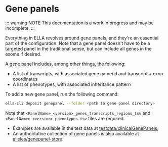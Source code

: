 # Gene panels

::: warning NOTE
This documentation is a work in progress and may be incomplete.
:::

Everything in ELLA revolves around gene panels, and they're an essential part of the configuration.
Note that a gene panel doesn't have to be a targeted panel in the traditional sense, but can include
all genes in the exome if desired.

A gene panel includes, among other things, the following:

- A list of transcripts, with associated gene name/id and transcript + exon coordinates
- A list of phenotypes, with associated inheritance pattern

To add a new gene panel, run the following command:

```bash
ella-cli deposit genepanel --folder <path to gene panel directory>
```

Note that `<PanelName>_<version>_genes_transcripts_regions_tsv` and
`<PanelName>_<version>_phenotypes.tsv` files are required.

- Examples are available in the test data at
  [testdata/clinicalGenePanels](
    https://gitlab.com/alleles/ella-testdata/-/tree/main/testdata/clinicalGenePanels
  );
- An authoritative collection of gene panels is also available at
  [alleles/genepanel-store](
    https://gitlab.com/alleles/genepanel-store
  ).
